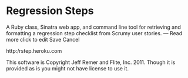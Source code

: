 # Regression Steps # 

A Ruby class, Sinatra web app, and command line tool for retrieving and formatting a regression step checklist from Scrumy user stories. — Read more click to edit
Save   Cancel

http:/rstep.heroku.com

This software is Copyright Jeff Remer and Flite, Inc. 2011.  Though it is provided as is you might not have license to use it.